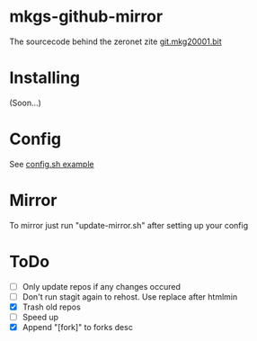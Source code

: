 # mkgs-github-mirror

The sourcecode behind the zeronet zite [git.mkg20001.bit](http://localhost:43110/git.mkg20001.bit)

# Installing
(Soon...)

# Config

See [config.sh example](/config.sh.example)

# Mirror

To mirror just run "update-mirror.sh" after setting up your config

# ToDo
 - [ ] Only update repos if any changes occured
 - [ ] Don't run stagit again to rehost. Use replace after htmlmin
 - [x] Trash old repos
 - [ ] Speed up
 - [x] Append "[fork]" to forks desc
